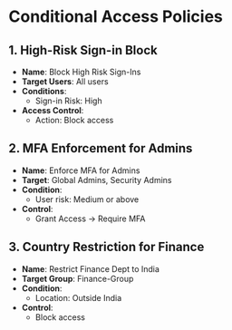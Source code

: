 # Conditional Access Policies

## 1. High-Risk Sign-in Block

- **Name**: Block High Risk Sign-Ins
- **Target Users**: All users
- **Conditions**:
  - Sign-in Risk: High
- **Access Control**:
  - Action: Block access

## 2. MFA Enforcement for Admins

- **Name**: Enforce MFA for Admins
- **Target**: Global Admins, Security Admins
- **Condition**:
  - User risk: Medium or above
- **Control**:
  - Grant Access → Require MFA

## 3. Country Restriction for Finance

- **Name**: Restrict Finance Dept to India
- **Target Group**: Finance-Group
- **Condition**:
  - Location: Outside India
- **Control**:
  - Block access
